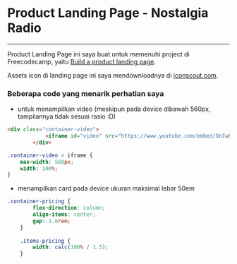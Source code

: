 # Product Landing Page - Nostalgia Radio
---
Product Landing Page ini saya buat untuk memenuhi project di Freecodecamp, yaitu [Build a product landing page](https://www.freecodecamp.org/learn/responsive-web-design/responsive-web-design-projects/build-a-product-landing-page).

Assets icon di landing page ini saya mendownloadnya di [iconscout.com](https://iconscout.com/).

### Beberapa code yang menarik perhatian saya
* untuk menampilkan video (meskipun pada device dibawah 560px, tampilannya tidak sesuai rasio :D)

```html
<div class="container-video">
            <iframe id="video" src="https://www.youtube.com/embed/OnIwEWQONqU" height="315"></iframe>
        </div>
```

```css
.container-video > iframe {
    max-width: 560px;
    width: 100%;
}
```

* menampilkan card pada device ukuran maksimal lebar 50em

```css
.container-pricing {
        flex-direction: column;
        align-items: center;
        gap: 1.6rem;
    }
    
    .items-pricing {
        width: calc(100% / 1.5);
    }
```
